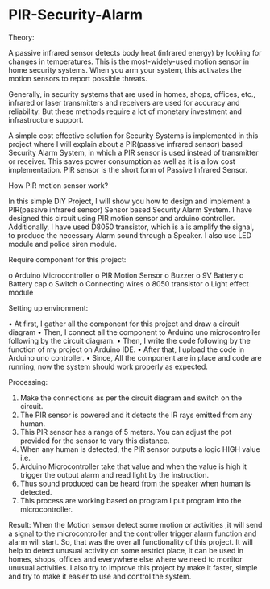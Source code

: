 # PIR-Security-Alarm

Theory: 

A passive infrared sensor detects body heat (infrared energy) by looking for changes in temperatures. This is the most-widely-used motion sensor in home security systems. When you
arm your system, this activates the motion sensors to report possible threats.

Generally, in security systems that are used in homes, shops, offices, etc., infrared or laser transmitters and receivers are used for accuracy and reliability. But these methods require a lot of
monetary investment and infrastructure support.

A simple cost effective solution for Security Systems is implemented in this project where I will
explain about a PIR(passive infrared sensor) based Security Alarm System, in which a PIR
sensor is used instead of transmitter or receiver. This saves power consumption as well as it is a
low cost implementation. PIR sensor is the short form of Passive Infrared Sensor.

How PIR motion sensor work?

In this simple DIY Project, I will show you how to design and implement a PIR(passive infrared
sensor) Sensor based Security Alarm System. I have designed this circuit using PIR motion
sensor and arduino controller. Additionally, I have used D8050 transistor, which is a is
amplify the signal, to produce the necessary Alarm sound through a Speaker. I also use LED module and police siren module.


Require component for this project:

o	Arduino Microcontroller
o	PIR Motion Sensor
o	Buzzer
o	9V Battery
o	Battery cap
o	Switch
o	Connecting wires
o	8050 transistor
o	Light effect module

Setting up environment:

•	At first, I gather all the component for this project and draw a circuit diagram
•	Then, I connect all the component to Arduino uno microcontroller following by the circuit diagram.
•	Then, I write the code following by the function of my project on Arduino IDE.
•	After that, I upload the code in Arduino uno controller. 
•	Since, All the component are in place and code are running, now the system should work properly as expected.

Processing:
1.	Make the connections as per the circuit diagram and switch on the circuit.
2.	The PIR sensor is powered and it detects the IR rays emitted from any human.
3.	This PIR sensor has a range of 5 meters. You can adjust the pot provided for the sensor to vary this distance.
4.	When any human is detected, the PIR sensor outputs a logic HIGH value i.e. 
5.	Arduino Microcontroller take that value and when the value is high it trigger the output alarm and read light by the instruction.
6.	Thus sound produced can be heard from the speaker when human is detected.
7.	This process are working based on program I put program into the microcontroller. 


Result: 
When the Motion sensor detect some motion or activities ,it will send a signal to the microcontroller  and the controller trigger alarm function and alarm will start.
So, that was the over all functionality of this project. It will help to detect unusual activity on some restrict place, it can be used in homes, shops, offices and everywhere else where we need to monitor unusual activities. 
I also try to improve this project by make it faster, simple and try to make it easier to use and control the system.

